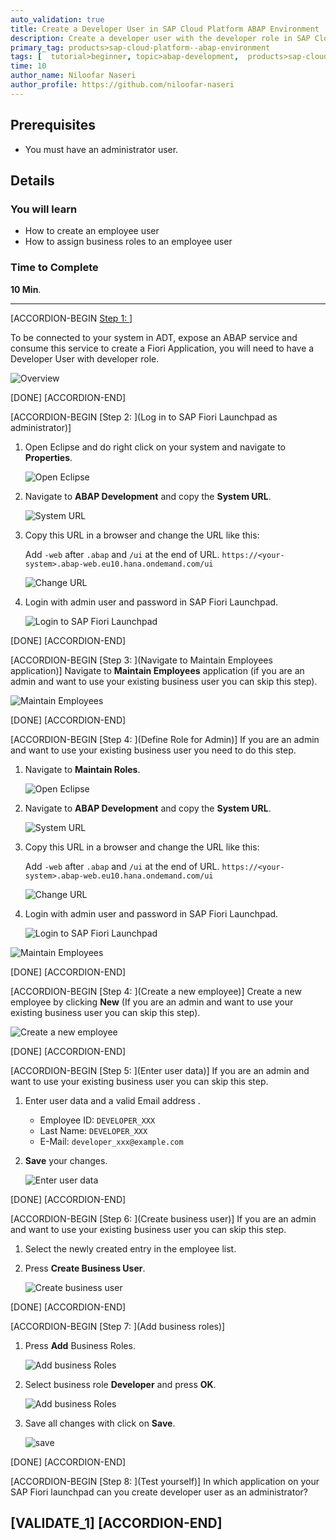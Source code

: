 ```yaml
---
auto_validation: true
title: Create a Developer User in SAP Cloud Platform ABAP Environment
description: Create a developer user with the developer role in SAP Cloud Platform ABAP Environment.
primary_tag: products>sap-cloud-platform--abap-environment
tags: [  tutorial>beginner, topic>abap-development,  products>sap-cloud-platform, tutorial>license ]
time: 10
author_name: Niloofar Naseri
author_profile: https://github.com/niloofar-naseri
---
```


## Prerequisites  
- You must have an administrator user.

## Details
### You will learn
- How to create an employee user
- How to assign business roles to an employee user

### Time to Complete
**10 Min**.


---

[ACCORDION-BEGIN [Step 1: ](Overview)]

To be connected to your system in ADT, expose an ABAP service and consume this service to create a Fiori Application, you will need to have a Developer User with developer role.

![Overview](Picture21.png)

[DONE]
[ACCORDION-END]

[ACCORDION-BEGIN [Step 2: ](Log in to SAP Fiori Launchpad as administrator)]
 1. Open Eclipse and do right click on your system and navigate to **Properties**.

    ![Open Eclipse](Picture17.png)

 2. Navigate to **ABAP Development** and copy the **System URL**.

    ![System URL](Picture18.png)

 3. Copy this URL in a browser and change the URL like this:

    Add `-web` after `.abap` and `/ui` at the end of URL.
    `https://<your-system>.abap-web.eu10.hana.ondemand.com/ui`

    ![Change URL](Picture20.png)

 4. Login with admin user and password in SAP Fiori Launchpad.

    ![Login to SAP Fiori Launchpad](Picture19.png)

[DONE]
[ACCORDION-END]

[ACCORDION-BEGIN [Step 3: ](Navigate to Maintain Employees application)]
Navigate to **Maintain Employees** application (if you are an admin and want to use your existing business user you can skip this step).

![Maintain Employees](Picture2.png)

[DONE]
[ACCORDION-END]

[ACCORDION-BEGIN [Step 4: ](Define Role for Admin)]
If you are an admin and want to use your existing business user you need to do this step.

1. Navigate to **Maintain Roles**.

   ![Open Eclipse](Picture17.png)

2. Navigate to **ABAP Development** and copy the **System URL**.

   ![System URL](Picture18.png)

3. Copy this URL in a browser and change the URL like this:

   Add `-web` after `.abap` and `/ui` at the end of URL.
   `https://<your-system>.abap-web.eu10.hana.ondemand.com/ui`

   ![Change URL](Picture20.png)

4. Login with admin user and password in SAP Fiori Launchpad.

   ![Login to SAP Fiori Launchpad](Picture19.png)

![Maintain Employees](Picture2.png)

[DONE]
[ACCORDION-END]

[ACCORDION-BEGIN [Step 4: ](Create a new employee)]
Create a new employee by clicking **New** (If you are an admin and want to use your existing business user you can skip this step).

![Create a new employee](Picture3.png)

[DONE]
[ACCORDION-END]

[ACCORDION-BEGIN [Step 5: ](Enter user data)]
If you are an admin and want to use your existing business user you can skip this step.
  1. Enter user data and a valid Email address .
      - Employee ID: `DEVELOPER_XXX`
      - Last Name: `DEVELOPER_XXX`
      - E-Mail: `developer_xxx@example.com`

  2. **Save** your changes.

      ![Enter user data](Picture4.png)

[DONE]
[ACCORDION-END]

[ACCORDION-BEGIN [Step 6: ](Create business user)]
If you are an admin and want to use your existing business user you can skip this step.
  1. Select the newly created entry in the employee list.

  2. Press **Create Business User**.

      ![Create business user](Picture5.png)

[DONE]
[ACCORDION-END]

[ACCORDION-BEGIN [Step 7: ](Add business roles)]
  1. Press **Add** Business Roles.

      ![Add business Roles](Picture6.png)

  2. Select business role **Developer** and press **OK**.

      ![Add business Roles](Picture7.png)

  3. Save all changes with click on **Save**.

      ![save](Picture8.png)

[DONE]
[ACCORDION-END]

[ACCORDION-BEGIN [Step 8: ](Test yourself)]
In which application on your SAP Fiori launchpad can you create developer user as an administrator?

[VALIDATE_1]
[ACCORDION-END]
---
